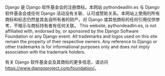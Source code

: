 <p>Django 是 Django 软件基金会的注册商标。本网站 pythondeadlin.es 与 Django 软件基金会或任何 Django 活动没有关联、认可或赞助关系。本网站上使用的所有商标和标志仍然是其各自所有者的财产。对 Django 或其他商标的任何引用仅供参考，不暗示与商标持有者有任何关联。 This website, pythondeadlin.es, is not affiliated with, endorsed by, or sponsored by the Django Software Foundation or any Django event. All trademarks and logos used on this site remain the property of their respective owners. Any reference to Django or other trademarks is for informational purposes only and does not imply association with the trademark holders.</p>
<p>有关 Django 软件基金会及其商标的更多信息，请访问 <a href="https://www.djangoproject.com/foundation/">https://www.djangoproject.com/foundation/</a>。</p>
